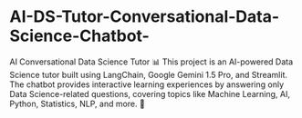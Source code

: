 # AI-DS-Tutor-Conversational-Data-Science-Chatbot-
AI Conversational Data Science Tutor 📊 This project is an AI-powered Data Science tutor built using LangChain, Google Gemini 1.5 Pro, and Streamlit. The chatbot provides interactive learning experiences by answering only Data Science-related questions, covering topics like Machine Learning, AI, Python, Statistics, NLP, and more. 🚀
